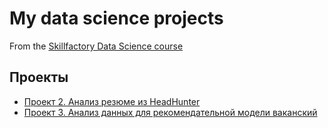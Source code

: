 # My data science projects
From the [Skillfactory Data Science course](https://skillfactory.ru/data-scientist)

## Проекты

* [Проект 2. Анализ резюме из HeadHunter](https://github.com/rombes/sf_data_science/tree/main/project_2)
* [Проект 3. Анализ данных для рекомендательной модели ваканский](https://github.com/rombes/sf_data_science/tree/main/project_3)
